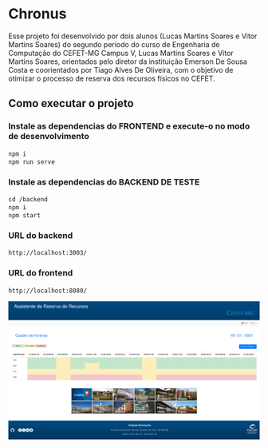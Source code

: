 # Chronus

Esse projeto foi desenvolvido por dois alunos (Lucas Martins Soares e Vitor Martins Soares) do segundo período do curso de Engenharia de Computação do CEFET-MG Campus V, Lucas Martins Soares e Vitor Martins Soares, orientados pelo diretor da instituição Emerson De Sousa Costa e coorientados por Tiago Alves De Oliveira, com o objetivo de otimizar o processo de reserva dos recursos físicos no CEFET.

## Como executar o projeto

### Instale as dependencias do FRONTEND  e execute-o no modo de desenvolvimento
```
npm i
npm run serve
```

### Instale as dependencias do BACKEND DE TESTE
```
cd /backend
npm i
npm start
```

### URL do backend
```
http://localhost:3003/
```
### URL do frontend
```
http://localhost:8080/
```

![alt text](schedule.png "Schedule")

<!-- ### Compiles and minifies for production
```
npm run build
```

### Lints and fixes files
```
npm run lint
```

### Customize configuration
See [Configuration Reference](https://cli.vuejs.org/config/). -->
